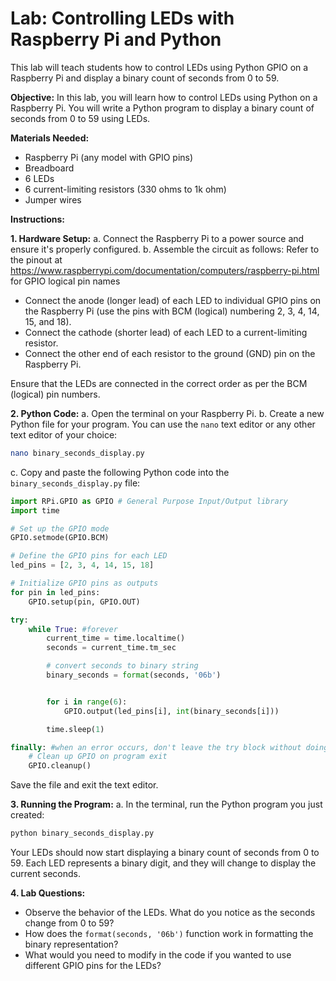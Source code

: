 # Lab: Controlling LEDs with Raspberry Pi and Python

This lab will teach students how to control LEDs using Python GPIO on a Raspberry Pi and display a binary count of seconds from 0 to 59.

**Objective:** In this lab, you will learn how to control LEDs using Python on a Raspberry Pi. You will write a Python program to display a binary count of seconds from 0 to 59 using LEDs.

**Materials Needed:**
- Raspberry Pi (any model with GPIO pins)
- Breadboard
- 6 LEDs
- 6 current-limiting resistors (330 ohms to 1k ohm) 
- Jumper wires

**Instructions:**

**1. Hardware Setup:**
a. Connect the Raspberry Pi to a power source and ensure it's properly configured.
b. Assemble the circuit as follows:
Refer to the pinout at https://www.raspberrypi.com/documentation/computers/raspberry-pi.html for GPIO logical pin names
- Connect the anode (longer lead) of each LED to individual GPIO pins on the Raspberry Pi (use the pins with BCM (logical) numbering 2, 3, 4, 14, 15, and 18).
- Connect the cathode (shorter lead) of each LED to a current-limiting resistor.
- Connect the other end of each resistor to the ground (GND) pin on the Raspberry Pi.

Ensure that the LEDs are connected in the correct order as per the BCM (logical) pin numbers.

**2. Python Code:**
a. Open the terminal on your Raspberry Pi.
b. Create a new Python file for your program. You can use the `nano` text editor or any other text editor of your choice:

```bash
nano binary_seconds_display.py
```

c. Copy and paste the following Python code into the `binary_seconds_display.py` file:

```python
import RPi.GPIO as GPIO # General Purpose Input/Output library
import time

# Set up the GPIO mode
GPIO.setmode(GPIO.BCM)

# Define the GPIO pins for each LED
led_pins = [2, 3, 4, 14, 15, 18]

# Initialize GPIO pins as outputs
for pin in led_pins:
    GPIO.setup(pin, GPIO.OUT)

try:
    while True: #forever
        current_time = time.localtime()
        seconds = current_time.tm_sec

        # convert seconds to binary string
        binary_seconds = format(seconds, '06b')


        for i in range(6):
            GPIO.output(led_pins[i], int(binary_seconds[i]))

        time.sleep(1)

finally: #when an error occurs, don't leave the try block without doing this
    # Clean up GPIO on program exit
    GPIO.cleanup()
```

Save the file and exit the text editor.

**3. Running the Program:**
a. In the terminal, run the Python program you just created:

```bash
python binary_seconds_display.py
```

Your LEDs should now start displaying a binary count of seconds from 0 to 59. Each LED represents a binary digit, and they will change to display the current seconds.

**4. Lab Questions:**
- Observe the behavior of the LEDs. What do you notice as the seconds change from 0 to 59?
- How does the `format(seconds, '06b')` function work in formatting the binary representation?
- What would you need to modify in the code if you wanted to use different GPIO pins for the LEDs?
